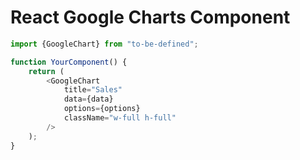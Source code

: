 # React Google Charts Component

```typescript
import {GoogleChart} from "to-be-defined";

function YourComponent() {
    return (
        <GoogleChart
            title="Sales"
            data={data}
            options={options}
            className="w-full h-full"
        />
    );
}
```
